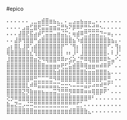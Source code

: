 #epico


















⠄⠄⠄⠄⠄⠄⢀⣀⣤⣾⣿⣶⣦⣄⡀⠄⣀⣠⣤⣦⣤⣤⣀⠄⠄⠄⠄⠄⠄⠄
⠄⠄⠄⠄⣠⣶⣋⣿⢟⣭⣭⣶⣶⣭⣛⡳⠝⡿⠿⠟⣛⣓⣚⣛⠢⠄⠄⠄⠄⠄
⠄⠄⠄⣼⣿⣟⣯⣴⡾⢋⣭⣭⣤⣶⣬⣍⡂⢶⣾⠿⣛⣩⣭⣭⣙⡒⠶⡄⠄⠄
⠄⠄⣼⡿⢻⣿⣿⠛⣴⣿⣿⣿⣿⣿⣿⣿⣿⣦⠱⣾⣿⣿⣿⣿⣿⣿⣷⣦⡄⠄
⣠⡆⣿⣇⣸⡿⢡⣾⣿⣿⣿⣿⣿⣿⡟⠉⠈⢻⡆⢸⣿⣿⣿⣿⣿⣿⠋⠄⢻⡆
⢿⣿⣿⣿⣿⣿⣎⢻⣿⣿⣿⣿⣿⣿⡇⠰⠆⡸⠃⣸⣿⣿⣿⣿⣿⣿⠄⠇⡸⡁
⣸⣿⣿⣿⣿⣿⣿⣶⣝⠻⢿⣿⣿⠿⠿⠖⣪⡵⣈⡛⠿⢿⣿⣿⠿⠿⣓⣤⠊⠄
⣿⣿⣿⣿⣿⣿⣿⣿⣿⣿⣶⣶⣶⡶⢟⣋⣥⣾⣿⠿⢿⣶⣶⠶⠾⠿⠟⠁⠄⠄
⣿⣿⣿⣿⣿⣿⣿⣿⣿⣿⣿⣿⣷⣾⣿⣿⣿⣿⣿⣿⣷⣶⣶⣿⣿⣿⣦⠄⠄⠄
⣿⣿⣿⣿⣿⣿⠿⣛⣉⣉⣉⣛⠻⠿⣿⣿⣿⣿⣿⣿⣿⣿⣿⣿⡿⠿⣛⡀⠄⠄
⣿⣿⣿⣿⣿⣇⠾⠿⣭⣭⣭⣭⣭⣍⣒⣒⠢⠤⠭⠭⣬⡭⠴⠶⠾⣛⠋⠁⠄⠄
⣿⣿⣿⣿⣝⡻⣷⣶⣶⣦⣤⣤⣭⣙⣛⣛⡻⠿⠿⠿⠶⠶⢿⣿⡿⠟⠁⠄⠄⠄
⢝⡻⠿⣿⣿⣿⣿⣿⣿⣿⣿⣿⣿⣿⣿⣿⣿⣿⣿⣿⣿⠿⠃⠄⠄⠄⠄⠄⠄⠄
⣷⣤⣝⣒⡠⠬⠭⣛⣛⣛⣛⣛⣛⣛⣛⣛⠛⠛⣋⡁⠄⠄⠄⠄⠄⠄⠄⠄⠄⠄
⣿⣿⣿⣿⣿⣿⣿⣶⣶⣶⣶⣶⣶⣶⣶⣶⣾⣿⣿⣿⣷⣄⠄⠄⠄⠄⠄⠄⠄⠄



